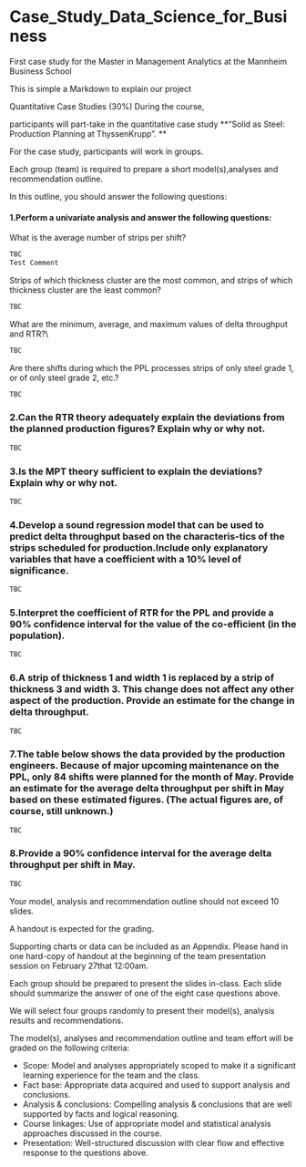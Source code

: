# Case_Study_Data_Science_for_Business
First case study for the Master in Management Analytics at the Mannheim Business School

This is simple a Markdown to explain our project

Quantitative Case Studies (30%) During the course, 

participants will part-take in the quantitative case study **“Solid as Steel: Production Planning at ThyssenKrupp”. **

For the case study, participants will work in groups. 

Each group (team) is required to prepare a short model(s),analyses and recommendation outline.

In this outline, you should answer the following questions:

#### 1.Perform a univariate analysis and answer the following questions: 

What is the average number of strips per shift? 
```r
TBC
Test Comment
```


Strips of which thickness cluster are the most common, and strips of which thickness cluster are the least common?
```r
TBC
```
What are the minimum, average, and maximum values of delta throughput and RTR?\
```r
TBC
```
Are there shifts during which the PPL processes strips of only steel grade 1, or of only steel grade 2, etc.?
```r
TBC
```
### 2.Can the RTR theory adequately explain the deviations from the planned production figures? Explain why or why not.

```r
TBC
```

### 3.Is the MPT theory sufficient to explain the deviations? Explain why or why not. 
```r
TBC
```

### 4.Develop a sound regression model that can be used to predict delta throughput based on the characteris-tics of the strips scheduled for production.Include only explanatory variables that have a coefficient with a 10% level of significance. 

```r
TBC
```

### 5.Interpret the coefficient of RTR for the PPL and provide a 90% confidence interval for the value of the co-efficient (in the population).

```r
TBC
```

### 6.A strip of thickness 1 and width 1 is replaced by a strip of thickness 3 and width 3. This change does not affect any other aspect of the production. Provide an estimate for the change in delta throughput. 

```r
TBC
```

### 7.The  table  below  shows  the  data  provided  by  the  production  engineers.  Because  of  major  upcoming maintenance on the PPL, only 84 shifts were planned for the month of May. Provide an estimate for the average  delta  throughput  per  shift  in  May  based  on  these  estimated  figures.  (The  actual  figures  are,  of course, still unknown.)

```r
TBC
```

### 8.Provide a 90% confidence interval for the average delta throughput per shift in May.

```r
TBC
```

Your  model,  analysis  and  recommendation  outline  should  not  exceed  10  slides.  

A  handout  is  expected  for  the grading. 

Supporting charts or data can be included as an Appendix. Please hand in one hard-copy of handout at the beginning of the team presentation session on February 27that 12:00am.

Each group should be prepared to present the slides in-class. 
Each slide should summarize the answer of one of the eight case questions above. 

We will select four groups randomly to present their model(s), analysis results and recommendations. 

The model(s), analyses and recommendation outline and team effort will be graded on the following criteria:

- Scope: Model and analyses appropriately scoped to make it a significant learning experience for the team and the class.
- Fact base: Appropriate data acquired and used to support analysis and conclusions.
- Analysis  &  conclusions:  Compelling  analysis  &  conclusions  that  are  well  supported  by  facts  and  logical reasoning.
- Course linkages: Use of appropriate model and statistical analysis approaches discussed in the course.
- Presentation: Well-structured discussion with clear flow and effective response to the questions above.
